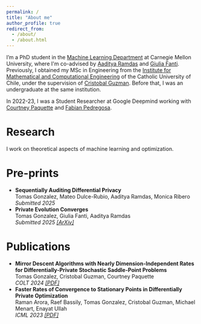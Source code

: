 ```yaml
---
permalink: /
title: "About me"
author_profile: true
redirect_from: 
  - /about/
  - /about.html
---
```


I’m a PhD student in the [Machine Learning Department](https://www.ml.cmu.edu/) at Carnegie Mellon University, where I'm co-advised by [Aaditya Ramdas](https://www.stat.cmu.edu/~aramdas/) and [Giulia Fanti](https://gfanti.github.io/). Previously, I obtained my MSc in Engineering from the [Institute for Mathematical and Computational Engineering](https://imc.uc.cl/) of the Catholic University of Chile, under the supervision of [Cristobal Guzman](https://sites.google.com/view/cguzman/). Before that, I was an undergraduate at the same institution. 

In 2022-23, I was a Student Researcher at Google Deepmind working with [Courtney Paquette](https://cypaquette.github.io/) and [Fabian Pedregosa](https://fa.bianp.net/pages/about.html).

<h1>Research</h1>

I work on theoretical aspects of machine learning and optimization. 

<h1>Pre-prints</h1>
<ul>
  <li>
    <strong>Sequentially Auditing Differential Privacy</strong><br>
    Tomas Gonzalez, Mateo Dulce-Rubio, Aaditya Ramdas, Monica Ribero<br>
    <em>Submitted 2025</em><br>
  </li> 
  <li>
    <strong>Private Evolution Converges</strong><br>
    Tomas Gonzalez, Giulia Fanti, Aaditya Ramdas<br>
    <em>Submitted 2025 <a href="https://arxiv.org/abs/2405.18973" target="_blank">[ArXiv]</a> </em><br>
    
  </li>
</ul>

<h1>Publications</h1>
<ul>
  <li>
    <strong>Mirror Descent Algorithms with Nearly Dimension-Independent Rates for Differentially-Private Stochastic Saddle-Point Problems </strong><br>
    Tomas Gonzalez, Cristobal Guzman, Courtney Paquette<br>
    <em>COLT 2024 <a href="https://proceedings.mlr.press/v202/arora23a/arora23a.pdf" target="_blank">[PDF]</a> </em><br>
  </li>
  <li>
    <strong>Faster Rates of Convergence to Stationary Points in Differentially Private Optimization</strong><br>
    Raman Arora, Raef Bassily, Tomas Gonzalez, Cristobal Guzman, Michael Menart, Enayat Ullah<br>
    <em>ICML 2023 <a href="https://proceedings.mlr.press/v247/gonzalez24a/gonzalez24a.pdf">[PDF]</a> </em><br>
  </li>
</ul>



